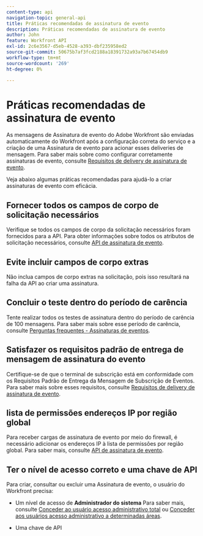 ```yaml
---
content-type: api
navigation-topic: general-api
title: Práticas recomendadas de assinatura de evento
description: Práticas recomendadas de assinatura de evento
author: John
feature: Workfront API
exl-id: 2c6e3567-d5eb-4528-a393-dbf235958ed2
source-git-commit: 50675b7af3fcd2188a18391732a93a7b67454db9
workflow-type: tm+mt
source-wordcount: '269'
ht-degree: 0%

---
```



# Práticas recomendadas de assinatura de evento

As mensagens de Assinatura de evento do Adobe Workfront são enviadas automaticamente do Workfront após a configuração correta do serviço e a criação de uma Assinatura de evento para acionar esses deliveries de mensagem. Para saber mais sobre como configurar corretamente assinaturas de evento, consulte [Requisitos de delivery de assinatura de evento](../../wf-api/general/setup-event-sub-endpoint.md).


Veja abaixo algumas práticas recomendadas para ajudá-lo a criar assinaturas de evento com eficácia.

## Fornecer todos os campos de corpo de solicitação necessários

Verifique se todos os campos de corpo da solicitação necessários foram fornecidos para a API. Para obter informações sobre todos os atributos de solicitação necessários, consulte [API de assinatura de evento](../../wf-api/general/event-subs-api.md).

## Evite incluir campos de corpo extras

Não inclua campos de corpo extras na solicitação, pois isso resultará na falha da API ao criar uma assinatura.

## Concluir o teste dentro do período de carência

Tente realizar todos os testes de assinatura dentro do período de carência de 100 mensagens. Para saber mais sobre esse período de carência, consulte [Perguntas frequentes - Assinaturas de eventos](../../wf-api/general/event-subs-faq.md).

## Satisfazer os requisitos padrão de entrega de mensagem de assinatura do evento

Certifique-se de que o terminal de subscrição está em conformidade com os Requisitos Padrão de Entrega da Mensagem de Subscrição de Eventos. Para saber mais sobre esses requisitos, consulte [Requisitos de delivery de assinatura de evento](../../wf-api/general/setup-event-sub-endpoint.md).

## lista de permissões endereços IP por região global

Para receber cargas de assinatura de evento por meio do firewall, é necessário adicionar os endereços IP à lista de permissões por região global. Para saber mais, consulte [API de assinatura de evento](../../wf-api/general/event-subs-api.md).

## Ter o nível de acesso correto e uma chave de API

Para criar, consultar ou excluir uma Assinatura de evento, o usuário do Workfront precisa:

* Um nível de acesso de **Administrador do sistema**
Para saber mais, consulte [Conceder ao usuário acesso administrativo total](../../administration-and-setup/add-users/configure-and-grant-access/grant-a-user-full-administrative-access.md) ou [Conceder aos usuários acesso administrativo a determinadas áreas](../../administration-and-setup/add-users/configure-and-grant-access/grant-users-admin-access-certain-areas.md).

* Uma chave de API

   <!--
  <p data-mc-conditions="QuicksilverOrClassic.Draft mode">To learn more, see .</p>
  -->
